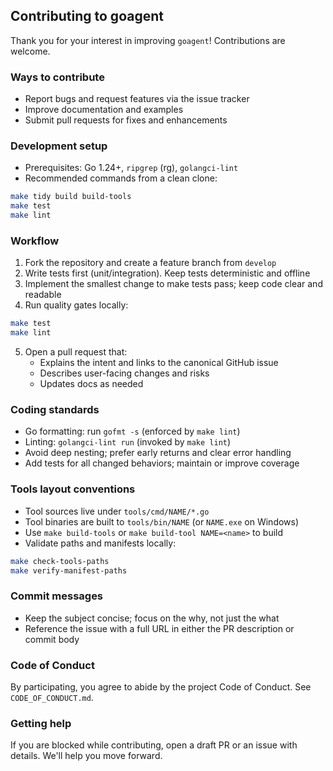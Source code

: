 ## Contributing to goagent

Thank you for your interest in improving `goagent`! Contributions are welcome.

### Ways to contribute
- Report bugs and request features via the issue tracker
- Improve documentation and examples
- Submit pull requests for fixes and enhancements

### Development setup
- Prerequisites: Go 1.24+, `ripgrep` (rg), `golangci-lint`
- Recommended commands from a clean clone:
```bash
make tidy build build-tools
make test
make lint
```

### Workflow
1. Fork the repository and create a feature branch from `develop`
2. Write tests first (unit/integration). Keep tests deterministic and offline
3. Implement the smallest change to make tests pass; keep code clear and readable
4. Run quality gates locally:
```bash
make test
make lint
```
5. Open a pull request that:
   - Explains the intent and links to the canonical GitHub issue
   - Describes user-facing changes and risks
   - Updates docs as needed

### Coding standards
- Go formatting: run `gofmt -s` (enforced by `make lint`)
- Linting: `golangci-lint run` (invoked by `make lint`)
- Avoid deep nesting; prefer early returns and clear error handling
- Add tests for all changed behaviors; maintain or improve coverage

### Tools layout conventions
- Tool sources live under `tools/cmd/NAME/*.go`
- Tool binaries are built to `tools/bin/NAME` (or `NAME.exe` on Windows)
- Use `make build-tools` or `make build-tool NAME=<name>` to build
- Validate paths and manifests locally:
```bash
make check-tools-paths
make verify-manifest-paths
```

### Commit messages
- Keep the subject concise; focus on the why, not just the what
- Reference the issue with a full URL in either the PR description or commit body

### Code of Conduct
By participating, you agree to abide by the project Code of Conduct. See `CODE_OF_CONDUCT.md`.

### Getting help
If you are blocked while contributing, open a draft PR or an issue with details. We'll help you move forward.
